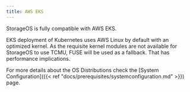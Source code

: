 ```yaml
---
title: AWS EKS
---
```


StorageOS is fully compatible with AWS EKS.

EKS deployment of Kubernetes uses AWS Linux by default with an optimized
kernel. As the requisite kernel modules are not available for StorageOS to use
TCMU, FUSE will be used as a fallback. That has performance implications.

For more details about the OS Distributions check the [System
Configuration]({{< ref "docs/prerequisites/systemconfiguration.md" >}})
page.
